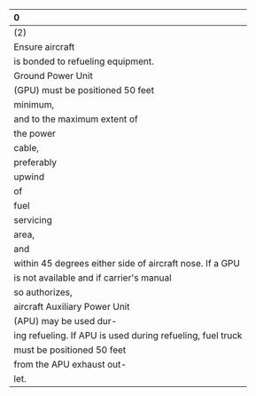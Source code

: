 | 0                                                          |
|:-----------------------------------------------------------|
| (2)                                                        |
| Ensure aircraft                                            |
| is bonded to refueling equipment.                          |
| Ground Power Unit                                          |
| (GPU) must be positioned 50 feet                           |
| minimum,                                                   |
| and to the maximum extent of                               |
| the power                                                  |
| cable,                                                     |
| preferably                                                 |
| upwind                                                     |
| of                                                         |
| fuel                                                       |
| servicing                                                  |
| area,                                                      |
| and                                                        |
| within 45 degrees either side of aircraft nose. If a GPU   |
| is not available and if carrier's manual                   |
| so authorizes,                                             |
| aircraft Auxiliary Power Unit                              |
| (APU) may be used dur-                                     |
| ing refueling. If APU is used during refueling, fuel truck |
| must be positioned 50 feet                                 |
| from the APU exhaust out-                                  |
| let.                                                       |